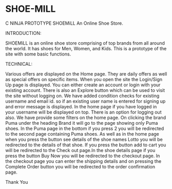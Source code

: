 # SHOE-MILL
C NINJA PROTOTYPE
SHOEMiLL
An Online Shoe Store.

INTRODUCTION:

SHOEMiLL is an online shoe store comprising of top brands from all around the world. It has shoes for Men, Women, and Kids. This is a prototype of the site with some basic functions.

TECHNICAL:

Various offers are displayed on the Home page. They are daily offers as well as special offers on specific items. When you open the site the Login/Sign Up page is displayed. You can either create an account or login with your existing account. There is also an Explore button which can be used to visit the site without logging on. We have added condition checks for existing username and email id. so if an existing user name is entered for signing up and error message is displayed. 
In the home page if you have logged in your username will be displayed on top. There is an option for logging out also. We have provide some filters on the home page. On clicking the brand Puma under the heading Brand it will go to the page showing only Puma shoes. In the Puma page in the bottom if you press 2 you will be redirected to the second page containing Puma shoes. As well as in the home page when you press the button see details of the shoe names Lotto you will be redirected to the details of that shoe. If you press the button add to cart you will be redirected to the Check out page.In the shoe details page if you press the button Buy Now you will be redirected to the checkout page. 
In the checkout page you can enter the shipping details and on pressing the Complete Order button you will be redirected to the order confirmation page.

Thank You
